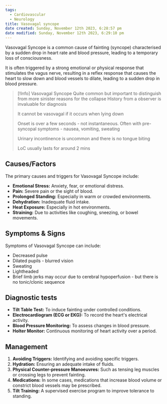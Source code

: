 ```yaml
---
tags:
  - Cardiovascular
  - Neurology
title: Vasovagal syncope
date created: Sunday, November 12th 2023, 6:28:57 pm
date modified: Sunday, November 12th 2023, 6:29:10 pm
---
```


Vasovagal Syncope is a common cause of fainting (syncope) characterised by a sudden drop in heart rate and blood pressure, leading to a temporary loss of consciousness. 

It is often triggered by a strong emotional or physical response that stimulates the vagus nerve, resulting in a reflex response that causes the heart to slow down and blood vessels to dilate, leading to a sudden drop in blood pressure.

> [!Info] Vasovagal Syncope
> Quite common but important to distinguish from more sinister reasons for the collapse
> History from a observer is invaluable for diagnosis
>
> It cannot be vasovagal if it occurs when lying down
> 
> Onset is over a few seconds - not instantaneous. Often with pre-syncopal symptoms - nausea, vomiting, sweating
> 
> Urinary incontinence is uncommon and there is no tongue biting
> 
> LoC usually lasts for around 2 mins


## Causes/Factors

The primary causes and triggers for Vasovagal Syncope include:

- **Emotional Stress:** Anxiety, fear, or emotional distress.
- **Pain:** Severe pain or the sight of blood.
- **Prolonged Standing:** Especially in warm or crowded environments.
- **Dehydration:** Inadequate fluid intake.
- **Heat Exposure:** Especially in hot environments.
- **Straining:** Due to activities like coughing, sneezing, or bowel movements.

## Symptoms & Signs

Symptoms of Vasovagal Syncope can include:

- Decreased pulse
- Dilated pupils - blurred vision
- Sweating
- Lightheaded 
- Brief limb jerks may occur due to cerebral hypoperfusion - but there is no tonic/clonic sequence

## Diagnostic tests

- **Tilt Table Test:** To induce fainting under controlled conditions.
- **Electrocardiogram (ECG or EKG):** To record the heart's electrical activity.
- **Blood Pressure Monitoring:** To assess changes in blood pressure.
- **Holter Monitor:** Continuous monitoring of heart activity over a period.


## Management

1. **Avoiding Triggers:** Identifying and avoiding specific triggers.
2. **Hydration:** Ensuring an adequate intake of fluids.
3. **Physical Counter-pressure Manoeuvres:** Such as tensing leg muscles or crossing legs to prevent fainting.
4. **Medications:** In some cases, medications that increase blood volume or constrict blood vessels may be prescribed.
5. **Tilt Training:** A supervised exercise program to improve tolerance to standing.